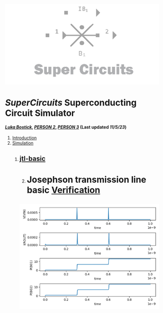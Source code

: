 ![](/img/external_image.png)

# *SuperCircuits* Superconducting Circuit Simulator
#### *[Luka Bostick](https://github.com/LukaBostick)*, *[PERSON 2](https://github.com/Person2)*, *[PERSON 3](https://github.com/Person3)* (Last updated *11/5/23*)

1. [Introduction](/OpenCircuits/README.md)
2. [Simulation](###Simulation)
    1. [jtl-basic](/docs/SuperCircuits/Simulation/jtl_basic.md)
        ---
        2.  # Josephson transmission line basic  [Verification](/docs/SuperCircuits/Simulation/jtl-basic-verification.md) 
        ![](/img/ex_jtl_basic_figure.png)
        ---